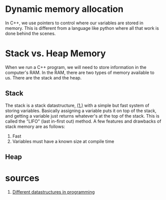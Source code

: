 # Dynamic memory allocation

In C++, we use pointers to control where our variables are stored in memory. This is different from a language like python where all that work is done behind the scenes. 

# Stack vs. Heap Memory

When we run a C++ program, we will need to store information in the computer's RAM. In the RAM, there are two types of memory available to us. There are the stack and the heap.

## Stack
The stack is a stack datastructure, [(1.)](#sources) with a simple but fast system of storing variables. Basically assigning a variable puts it on top of 
the stack, and getting a variable just returns whatever's at the top of the stack. This is called the "LIFO" (last in-first out) method. A few features and drawbacks of stack memory are as follows:
1. Fast
2. Variables must have a known size at compile time

## Heap




# sources
1. [Different datastructures in programming](https://john9francis.github.io/datastructures/)
